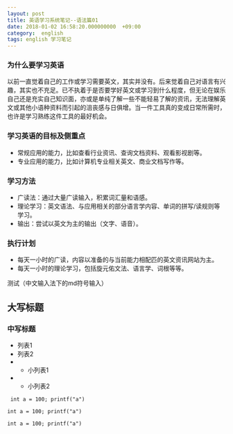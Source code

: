 ```yaml
---
layout: post
title: 英语学习系统笔记--语法篇01
date: 2018-01-02 16:58:20.000000000  +09:00
category:  english
tags: english 学习笔记
---
```


### 为什么要学习英语 ###
以前一直觉着自己的工作或学习需要英文，其实并没有。后来觉着自己对语言有兴趣，其实也不充足。已不执着于是否要学好英文或学习到什么程度，但无论在娱乐自己还是充实自己知识面，亦或是单纯了解一些不能轻易了解的资讯，无法理解英文或其他小语种资料而引起的沮丧感与日俱增。当一件工具真的变成日常所需时，也许是学习熟练这件工具的最好机会。


### 学习英语的目标及侧重点 ###
* 常规应用的能力，比如查看行业资讯、查询文档资料、观看影视剧等。
* 专业应用的能力，比如计算机专业相关英文、商业文档写作等。

### 学习方法 ###
* 广读法：通过大量广读输入，积累词汇量和语感。
* 理论学习：英文语法、与应用相关的部分语言学内容、单词的拼写/读规则等学习。
* 输出：尝试以英文为主的输出（文字、语音）。

### 执行计划 ###
* 每天一小时的广读，内容以准备的与当前能力相配匹的英文资讯网站为主。
* 每天一小时的理论学习，包括旋元佑文法、语言学、词根等等。

测试（中文输入法下的md符号输入）
## 大写标题
### 中写标题
* 列表1
* 列表2
* * 小列表1
* * 小列表2

<code> int a = 100;
printf("a")
</code>

` int a = 100;
printf("a") `

`int a = 100;
printf("a")`
